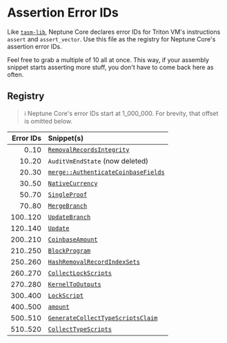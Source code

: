 # Assertion Error IDs

Like [`tasm-lib`](https://github.com/TritonVM/tasm-lib/blob/master/tasm-lib/src/assertion_error_ids.md),
Neptune Core declares error IDs for Triton VM's instructions `assert` and `assert_vector`.
Use this file as the registry for Neptune Core's assertion error IDs.

Feel free to grab a multiple of 10 all at once.
This way, if your assembly snippet starts asserting more stuff, you don't have to come back here as
often.

## Registry

> ℹ️ Neptune Core's error IDs start at 1_000_000.
> For brevity, that offset is omitted below.

| Error IDs | Snippet(s)                                                                                                                     |
|----------:|:-------------------------------------------------------------------------------------------------------------------------------|
|     0..10 | [`RemovalRecordsIntegrity`](models/blockchain/transaction/validity/removal_records_integrity.rs)                               |
|    10..20 | `AuditVmEndState` (now deleted)                                                                                                |
|    20..30 | [`merge::AuthenticateCoinbaseFields`](models/blockchain/transaction/validity/tasm/merge/authenticate_coinbase_fields.rs)       |
|    30..50 | [`NativeCurrency`](models/blockchain/type_scripts/native_currency.rs)                                                          |
|    50..70 | [`SingleProof`](models/blockchain/transaction/validity/single_proof.rs)                                                        |
|    70..80 | [`MergeBranch`](models/blockchain/transaction/validity/tasm/single_proof/merge_branch.rs)                                      |
|  100..120 | [`UpdateBranch`](models/blockchain/transaction/validity/tasm/single_proof/update_branch.rs)                                    |
|  120..140 | [`Update`](models/blockchain/transaction/validity/update.rs)                                                                   |
|  200..210 | [`CoinbaseAmount`](models/blockchain/transaction/validity/tasm/coinbase_amount.rs)                                             |
|  210..250 | [`BlockProgram`](models/blockchain/block/validity/block_program.rs)                                                            |
|  250..260 | [`HashRemovalRecordIndexSets`](models/blockchain/transaction/validity/tasm/hash_removal_record_index_sets.rs)                  |
|  260..270 | [`CollectLockScripts`](models/blockchain/transaction/validity/collect_lock_scripts.rs)                                         |
|  270..280 | [`KernelToOutputs`](models/blockchain/transaction/validity/kernel_to_outputs.rs)                                               |
|  300..400 | [`LockScript`](models/blockchain/transaction/lock_script.rs)                                                                   |
|  400..500 | [`amount`](models/blockchain/type_scripts/amount/mod.rs)                                                                       |
|  500..510 | [`GenerateCollectTypeScriptsClaim`](models/blockchain/transaction/validity/tasm/claims/generate_collect_type_scripts_claim.rs) |
|  510..520 | [`CollectTypeScripts`](models/blockchain/transaction/validity/collect_type_scripts.rs)                                         |
